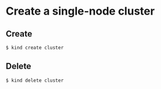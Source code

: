# Create a single-node cluster

## Create
```shell
$ kind create cluster
```

## Delete
```shell
$ kind delete cluster
```
